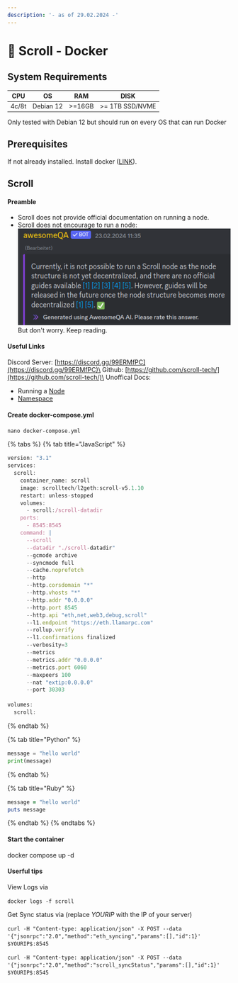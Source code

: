 ```yaml
---
description: '- as of 29.02.2024 -'
---
```


# 🐳 Scroll - Docker

## System Requirements

| CPU   | OS        | RAM    | DISK            |
| ----- | --------- | ------ | --------------- |
| 4c/8t | Debian 12 | >=16GB | >= 1TB SSD/NVME |

Only tested with Debian 12 but should run on every OS that can run Docker

## Prerequisites

If not already installed. Install docker ([LINK](https://docs.docker.com/engine/install/debian/)).&#x20;

## Scroll

#### Preamble

* Scroll does not provide official documentation on running a node.
* Scroll does not encourage to run a node:\
  ![](../../.gitbook/assets/image.png)\
  But don't worry. Keep reading.

#### Useful Links

Discord Server: [https://discord.gg/99ERMfPC](https://discord.gg/99ERMfPC)\
Github: [https://github.com/scroll-tech/](https://github.com/scroll-tech/)\
Unoffical Docs:&#x20;

* Running a [Node](https://scrollzkp.notion.site/Running-a-Scroll-L2geth-Node-Scroll-Mainnet-9d7b8aa810fc4cc4ae4add8b707a392d#6d5d8f157b6243128dbe2742a2bc272c)
* [Namespace](https://scrollzkp.notion.site/Scroll-RPCs-scroll-namespace-e756b0df98fe42cda8a707083486f9e8)

#### Create docker-compose.yml

`nano docker-compose.yml`

{% tabs %}
{% tab title="JavaScript" %}
```javascript
version: "3.1"
services:
  scroll:
    container_name: scroll
    image: scrolltech/l2geth:scroll-v5.1.10
    restart: unless-stopped
    volumes:
      - scroll:/scroll-datadir
    ports:
      - 8545:8545
    command: |
      --scroll
      --datadir "./scroll-datadir"
      --gcmode archive
      --syncmode full
      --cache.noprefetch
      --http
      --http.corsdomain "*"
      --http.vhosts "*"
      --http.addr "0.0.0.0"
      --http.port 8545
      --http.api "eth,net,web3,debug,scroll"
      --l1.endpoint "https://eth.llamarpc.com"
      --rollup.verify
      --l1.confirmations finalized
      --verbosity=3
      --metrics
      --metrics.addr "0.0.0.0"
      --metrics.port 6060
      --maxpeers 100
      --nat "extip:0.0.0.0"
      --port 30303

volumes:
  scroll:

```
{% endtab %}

{% tab title="Python" %}
```python
message = "hello world"
print(message)
```
{% endtab %}

{% tab title="Ruby" %}
```ruby
message = "hello world"
puts message
```
{% endtab %}
{% endtabs %}

#### Start the container

docker compose up -d&#x20;



#### Userful tips

View Logs via

`docker logs -f scroll`

Get Sync status via (replace $YOURIP$ with the IP of your server)

`curl -H "Content-type: application/json" -X POST --data '{"jsonrpc":"2.0","method":"eth_syncing","params":[],"id":1}' $YOURIP$:8545`

`curl -H "Content-type: application/json" -X POST --data '{"jsonrpc":"2.0","method":"scroll_syncStatus","params":[],"id":1}' $YOURIP$:8545`



